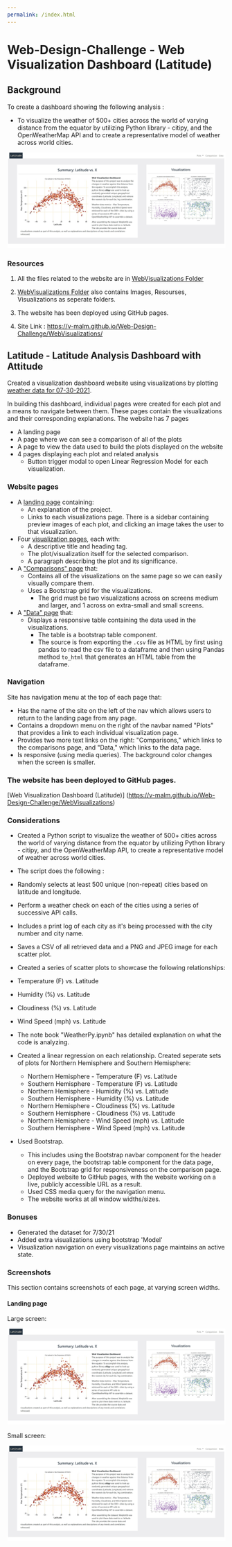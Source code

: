 ```yaml
---
permalink: /index.html
---
```


# Web-Design-Challenge - Web Visualization Dashboard (Latitude)

## Background

To create a dashboard showing the following analysis : 
 * To visualize the weather of 500+ cities across the world of varying distance from the equator by utilizing Python library - citipy, and the OpenWeatherMap API and to create a representative model of weather across world cities.

![WebVisualizations/Images/index.jpg](WebVisualizations/Images/index.jpg)

### Resources

1. All the files related to the website are in [WebVisualizations Folder](WebVisualizations/)

2. [WebVisualizations Folder](WebVisualizations/) also contains Images, Resourses, Visualizations as seperate folders.

3. The website has been deployed using GitHub pages.  

4. Site Link : https://v-malm.github.io/Web-Design-Challenge/WebVisualizations/

## Latitude - Latitude Analysis Dashboard with Attitude

Created a visualization dashboard website using visualizations by plotting [weather data for 07-30-2021](WebVisualizations/Resources/cities.csv).

In building this dashboard, individual pages were created for each plot and a means to navigate between them. These pages contain the visualizations and their corresponding explanations. The website has 7 pages 
 * A landing page
 * A page where we can see a comparison of all of the plots 
 * A page to view the data used to build the plots displayed on the website
 * 4 pages displaying each plot and related analysis
   * Button trigger modal to open Linear Regression Model for each visualization.


### Website pages

* A [landing page](#landing-page) containing:
  * An explanation of the project.
  * Links to each visualizations page. There is a sidebar containing preview images of each plot, and clicking an image takes the user to that visualization.
* Four [visualization pages](https://v-malm.github.io/Web-Design-Challenge/max_temp.html), each with:
  * A descriptive title and heading tag.
  * The plot/visualization itself for the selected comparison.
  * A paragraph describing the plot and its significance.
* A ["Comparisons" page](https://v-malm.github.io/Web-Design-Challenge/comparisions.html) that:
  * Contains all of the visualizations on the same page so we can easily visually compare them.
  * Uses a Bootstrap grid for the visualizations.
    * The grid must be two visualizations across on screens medium and larger, and 1 across on extra-small and small screens.
* A ["Data" page](https://v-malm.github.io/Web-Design-Challenge/date.html) that:
  * Displays a responsive table containing the data used in the visualizations.
    * The table is a bootstrap table component.
    * The source is from exporting the `.csv` file as HTML by first using pandas to read the csv file to a dataframe and then using Pandas method `to_html` that generates an HTML table from the dataframe.


### Navigation

Site has navigation menu at the top of each page that:

* Has the name of the site on the left of the nav which allows users to return to the landing page from any page.
* Contains a dropdown menu on the right of the navbar named "Plots" that provides a link to each individual visualization page.
* Provides two more text links on the right: "Comparisons," which links to the comparisons page, and "Data," which links to the data page.
* Is responsive (using media queries). The background color changes when the screen is smaller.


### The website has been deployed to GitHub pages.
[Web Visualization Dashboard (Latitude)] (https://v-malm.github.io/Web-Design-Challenge/WebVisualizations) 

### Considerations

 * Created a Python script to visualize the weather of 500+ cities across the world of varying distance from the equator by utilizing Python library - citipy, and the OpenWeatherMap API, to create a representative model of weather across world cities.

 * The script does the following :

  * Randomly selects at least 500 unique (non-repeat) cities based on latitude and longitude.
  * Perform a weather check on each of the cities using a series of successive API calls.
  * Includes a print log of each city as it's being processed with the city number and city name.
  * Saves a CSV of all retrieved data and a PNG and JPEG image for each scatter plot.
  * Created a series of scatter plots to showcase the following relationships:
   
   * Temperature (F) vs. Latitude
   * Humidity (%) vs. Latitude
   * Cloudiness (%) vs. Latitude
   * Wind Speed (mph) vs. Latitude
   * The note book "WeatherPy.ipynb" has detailed explanation on what the code is analyzing.

* Created a linear regression on each relationship. Created seperate sets of plots for Northern Hemisphere and Southern Hemisphere:
  
  * Northern Hemisphere - Temperature (F) vs. Latitude
  * Southern Hemisphere - Temperature (F) vs. Latitude
  * Northern Hemisphere - Humidity (%) vs. Latitude
  * Southern Hemisphere - Humidity (%) vs. Latitude
  * Northern Hemisphere - Cloudiness (%) vs. Latitude
  * Southern Hemisphere - Cloudiness (%) vs. Latitude
  * Northern Hemisphere - Wind Speed (mph) vs. Latitude
  * Southern Hemisphere - Wind Speed (mph) vs. Latitude


* Used Bootstrap. 
  * This includes using the Bootstrap navbar component for the header on every page, the bootstrap table component for the data page, and the Bootstrap grid for responsiveness on the comparison page.
  * Deployed website to GitHub pages, with the website working on a live, publicly accessible URL as a result.
  * Used CSS media query for the navigation menu.
  * The website works at all window widths/sizes.


### Bonuses

* Generated the dataset for 7/30/21 
* Added extra visualizations using bootstrap 'Model'
* Visualization navigation on every visualizations page maintains an active state. 

### Screenshots

This section contains screenshots of each page, at varying screen widths.

#### <a id="landing-page">Landing page</a>
Large screen:

![Landing page large screen](WebVisualizations/Images/index.jpg)

Small screen:

![Landing page small screen](WebVisualizations/Images/index.jpg)